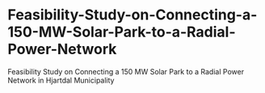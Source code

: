 # Feasibility-Study-on-Connecting-a-150-MW-Solar-Park-to-a-Radial-Power-Network
Feasibility Study on Connecting a 150 MW Solar Park to a Radial Power Network in Hjartdal Municipality

